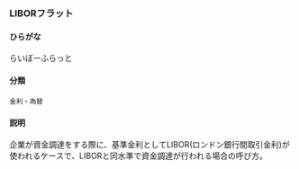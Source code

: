 <div style="display:none;">

## [あ行](securities-terms?id=あ行)
## [か行](securities-terms?id=か行)
## [さ行](securities-terms?id=さ行)
## [た行](securities-terms?id=た行)
## [な行](securities-terms?id=な行)
## [は行](securities-terms?id=は行)
## [ま行](securities-terms?id=ま行)
## [や行](securities-terms?id=や行)
## [ら行](securities-terms?id=ら行)

</div>

### LIBORフラット

#### ひらがな

らいぼーふらっと

#### 分類

`金利・為替`

#### 説明

企業が資金調達をする際に、基準金利としてLIBOR(ロンドン銀行間取引金利)が使われるケースで、LIBORと同水準で資金調達が行われる場合の呼び方。

<div style="display:none;">

## [わ行](securities-terms?id=わ行)
## [英数字・記号](securities-terms?id=英数字・記号)

</div>

